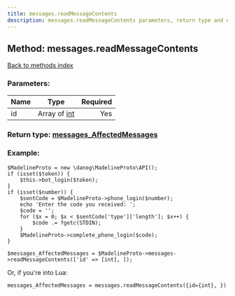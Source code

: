 ```yaml
---
title: messages.readMessageContents
description: messages.readMessageContents parameters, return type and example
---
```

## Method: messages.readMessageContents  
[Back to methods index](index.md)


### Parameters:

| Name     |    Type       | Required |
|----------|:-------------:|---------:|
|id|Array of [int](../types/int.md) | Yes|


### Return type: [messages\_AffectedMessages](../types/messages_AffectedMessages.md)

### Example:


```
$MadelineProto = new \danog\MadelineProto\API();
if (isset($token)) {
    $this->bot_login($token);
}
if (isset($number)) {
    $sentCode = $MadelineProto->phone_login($number);
    echo 'Enter the code you received: ';
    $code = '';
    for ($x = 0; $x < $sentCode['type']['length']; $x++) {
        $code .= fgetc(STDIN);
    }
    $MadelineProto->complete_phone_login($code);
}

$messages_AffectedMessages = $MadelineProto->messages->readMessageContents(['id' => [int], ]);
```

Or, if you're into Lua:

```
messages_AffectedMessages = messages.readMessageContents({id={int}, })
```

